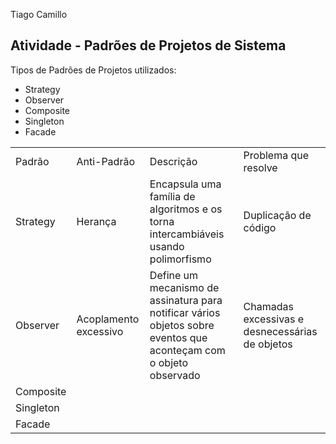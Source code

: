 Tiago Camillo

## Atividade - Padrões de Projetos de Sistema

Tipos de Padrões de Projetos utilizados:
- Strategy
- Observer
- Composite
- Singleton
- Facade


<table>
  <tr>
    <td>Padrão</td>
    <td>Anti-Padrão</td>
    <td>Descrição</td>
    <td>Problema que resolve</td>
  </tr>
  <tr>
    <td>Strategy</td>
    <td>Herança</td>
    <td>Encapsula uma família de algoritmos e os torna intercambiáveis usando polimorfismo</td>
    <td>Duplicação de código</td>
  </tr>
  <tr>
    <td>Observer</td>
    <td>Acoplamento excessivo</td>
    <td>Define um mecanismo de assinatura para notificar vários objetos sobre eventos que aconteçam com o objeto observado</td>
    <td>Chamadas excessivas e desnecessárias de objetos</td>
  </tr>
  <tr>
    <td>Composite</td>
    <td></td>
    <td></td>
    <td></td>
  </tr>
  <tr>
    <td>Singleton</td>
    <td></td>
    <td></td>
    <td></td>
  </tr>
  <tr>
    <td>Facade</td>
    <td></td>
    <td></td>
    <td></td>
  </tr>
</table>
